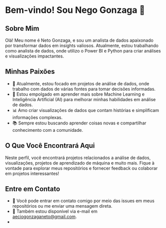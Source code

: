 # Bem-vindo! Sou Nego Gonzaga 👋

## Sobre Mim

Olá! Meu nome é Neto Gonzaga, e sou um analista de dados apaixonado por transformar dados em insights valiosos. Atualmente, estou trabalhando como analista de dados, onde utilizo o Power BI e Python para criar análises e visualizações impactantes.

## Minhas Paixões

- 💼 Atualmente, estou focado em projetos de análise de dados, onde trabalho com dados de várias fontes para tomar decisões informadas.
- 🤖 Estou empolgado em aprender mais sobre Machine Learning e Inteligência Artificial (AI) para melhorar minhas habilidades em análise de dados.
- 📊 Amo criar visualizações de dados que contam histórias e simplificam informações complexas.
- 📚 Sempre estou buscando aprender coisas novas e compartilhar conhecimento com a comunidade.

## O Que Você Encontrará Aqui

Neste perfil, você encontrará projetos relacionados a análise de dados, visualizações, projetos de aprendizado de máquina e muito mais. Fique à vontade para explorar meus repositórios e fornecer feedback ou colaborar em projetos interessantes!

## Entre em Contato

- 💬 Você pode entrar em contato comigo por meio das issues em meus repositórios ou me enviar uma mensagem direta.
- 📧 Também estou disponível via e-mail em aeciogonzaganeto@gmail.com.
-
